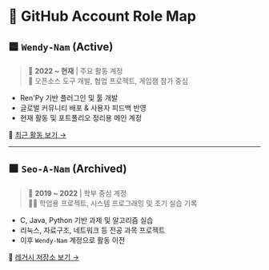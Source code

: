 # 📁 GitHub Account Role Map

## 🟦 `Wendy-Nam` (Active)
> 📆 **2022 ~ 현재** | 주요 활동 계정  
> 🔧 오픈소스 도구 개발, 협업 프로젝트, 게임잼 참가 중심

- Ren'Py 기반 플러그인 및 툴 개발  
- 글로벌 커뮤니티 배포 & 사용자 피드백 반영  
- 현재 활동 및 포트폴리오 정리용 메인 계정  

🔗 [최근 활동 보기 →](https://github.com/Wendy-Nam)

---

## 🟪 `Seo-A-Nam` (Archived)
> 📆 **2019 ~ 2022** | 학부 중심 계정  
> 🧑‍💻 학업용 프로젝트, 시스템 프로그래밍 및 초기 실습 기록

- C, Java, Python 기반 과제 및 알고리즘 실습  
- 리눅스, 자료구조, 네트워크 등 전공 과목 프로젝트  
- 이후 `Wendy-Nam` 계정으로 활동 이전  

🔗 [레거시 저장소 보기 →](https://github.com/Seo-A-Nam)

